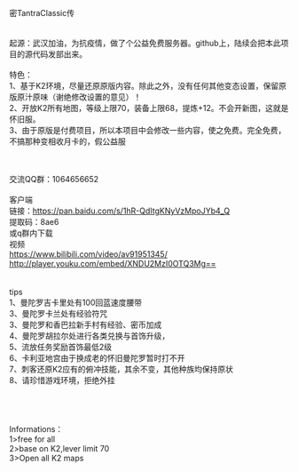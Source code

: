 密TantraClassic传
<br><br><br>
起源：武汉加油，为抗疫情，做了个公益免费服务器。github上，陆续会把本此项目的源代码发部出来。
<br><br>
特色：<br>
1、基于K2环境，尽量还原原版内容。除此之外，没有任何其他变态设置，保留原版原汁原味（谢绝修改设置的意见）！<br>
2、开放K2所有地图，等级上限70，装备上限68，提炼+12。不会开新图，这就是怀旧服。<br>
3、由于原版是付费项目，所以本项目中会修改一些内容，使之免费。完全免费，不搞那种变相收月卡的，假公益服<br>

<br><br>
交流QQ群：1064656652
<br><br>
客户端<br>
链接：https://pan.baidu.com/s/1hR-QdItgKNyVzMpoJYb4_Q <br>
提取码：8ae6  <br>
或q群内下载
<br>
视频
<br>
https://www.bilibili.com/video/av91951345/<br>
http://player.youku.com/embed/XNDU2MzI0OTQ3Mg==<br>
<br>
<br>
tips<br>
1、曼陀罗吉卡里处有100回蓝速度腰带<br>
3、曼陀罗卡兰处有经验符咒<br>
3、曼陀罗和香巴拉新手村有经验、密币加成<br>
4、曼陀罗胡拉尔处进行各类兑换与首饰升级，<br>
5、流放任务奖励首饰最低2级<br>
6、卡利亚地宫由于换成老的怀旧曼陀罗暂时打不开<br>
7、刺客还原K2应有的俯冲技能，其余不变，其他种族均保持原状<br>
8、请珍惜游戏环境，拒绝外挂<br>
<br>
<br>
<br>
<br>
Informations：<br>
1>free for all<br>
2>base on K2,lever limit 70<br>
3>Open all K2 maps<br>
<br>

